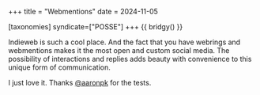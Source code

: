 +++
title = "Webmentions"
date = 2024-11-05

[taxonomies]
syndicate=["POSSE"]
+++
{{ bridgy() }}

Indieweb is such a cool place. And the fact that you have webrings and 
webmentions makes it the most open and custom social media. The possibility of interactions and replies adds beauty with convenience to this unique form of communication.

I just love it. Thanks [@aaronpk](https://aaronparecki.com/2018/06/30/11/your-first-webmention) for the tests.

